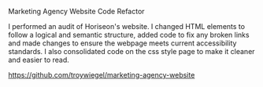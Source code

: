 Marketing Agency Website Code Refactor

I performed an audit of Horiseon's website. I changed HTML elements to follow a logical and semantic structure, 
added code to fix any broken links and made changes to ensure the webpage meets current accessibility standards.
I also consolidated code on the css style page to make it cleaner and easier to read.


https://github.com/troywiegel/marketing-agency-website

